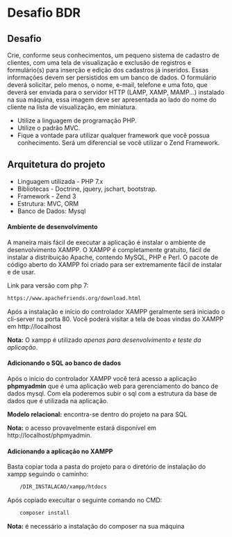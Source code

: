 # Desafio BDR 

## Desafio

Crie, conforme seus conhecimentos, um pequeno sistema de cadastro de clientes, com
uma tela de visualização e exclusão de registros e formulário(s) para inserção e edição
dos cadastros já inseridos. Essas informações devem ser persistidos em um banco de
dados. O formulário deverá solicitar, pelo menos, o nome, e-mail, telefone e uma foto,
que deverá ser enviada para o servidor HTTP (LAMP, XAMP, MAMP...) instalado na sua
máquina, essa imagem deve ser apresentada ao lado do nome do cliente na lista de
visualização, em miniatura.
- Utilize a linguagem de programação PHP.
- Utilize o padrão MVC.
- Fique a vontade para utilizar qualquer framework que você possua conhecimento.
Será um diferencial se você utilizar o Zend Framework.

## Arquitetura do projeto

* Linguagem utilizada - PHP 7.x
* Bibliotecas - Doctrine, jquery, jschart, bootstrap.
* Framework - Zend 3
* Estrutura: MVC, ORM
* Banco de Dados: Mysql

#### Ambiente de desenvolvimento

A maneira mais fácil de executar a aplicação é instalar o ambiente de desenvolvimento
XAMPP. O XAMPP é completamente gratuito, fácil de instalar a distribuição Apache, contendo MySQL, PHP e Perl.
O pacote de código aberto do XAMPP foi criado para ser extremamente fácil de instalar e de usar.

Link para versão com php 7:

```bash
https://www.apachefriends.org/download.html
```
Após a instalação e início do controlador XAMPP geralmente será iniciado o cli-server na porta 80. Você poderá 
visitar a tela de boas vindas do XAMPP em  http://localhost

**Nota:** O xampp é utilizado *apenas para desenvolvimento e teste da aplicação*.

#### Adicionando o SQL ao banco de dados

Após o início do controlador XAMPP você terá acesso a aplicação **phpmyadmin** que é uma aplicação web para gerenciamento
do banco de dados mysql. Com ela poderemos subir o sql com a estrutura da base de dados que é utilizada na aplicação.

**Modelo relacional:** encontra-se dentro do projeto na para SQL

**Nota:** o acesso provavelmente estará disponível em  http://localhost/phpmyadmin.

#### Adicionando a aplicação no XAMPP
Basta copiar toda a pasta do projeto para o diretório de instalação do xampp seguindo o caminho:

```bash
    /DIR_INSTALACAO/xampp/htdocs
```

Após copiado execultar o seguinte comando no CMD:

```bash
    composer install
```

**Nota:** é necessário a instalação do composer na sua máquina 